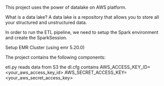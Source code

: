 This project uses the power of datalake on AWS platform.

What is a data lake?
A data lake is a repository that allows you to store all your structured and unstructured data. 

In order to run the ETL pipeline, we need to setup the Spark environment and create the SparkSession. 

Setup EMR Cluster (using emr 5.20.0)


The project contains the following components:

etl.py reads data from S3
the dl.cfg contains
AWS_ACCESS_KEY_ID=<your_aws_access_key_id>
AWS_SECRET_ACCESS_KEY=<your_aws_secret_access_key>
